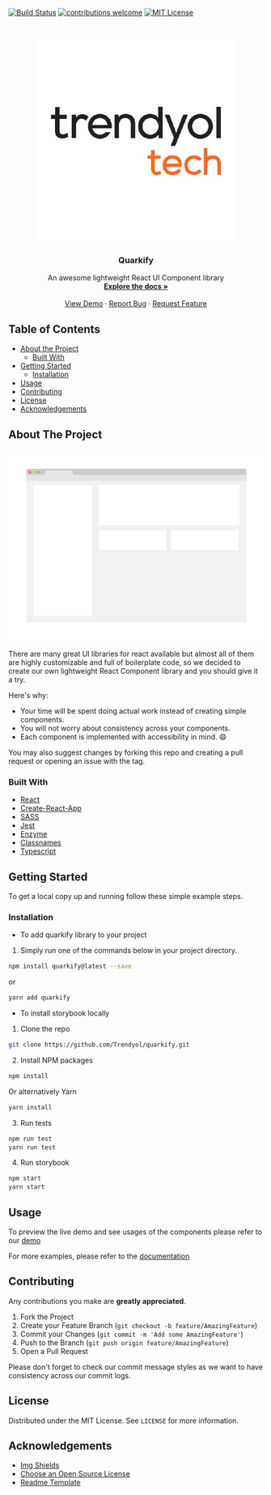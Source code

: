 
[![Build Status][build-shield]][build-url]
[![contributions welcome][contributors-shield]][contributors-url]
[![MIT License][license-shield]][license-url]


<!-- PROJECT LOGO -->
<br />
<p align="center">
  <a href="https://github.com/Trendyol/quarkify">
    <img src="logo.jpeg" alt="Logo" width="400" height="400">
  </a>

  <h3 align="center">Quarkify</h3>

  <p align="center">
    An awesome lightweight React UI Component library
    <br />
    <a href="#docsify"><strong>Explore the docs »</strong></a>
    <br />
    <br />
    <a href="#storybook">View Demo</a>
    ·
    <a href="https://github.com/Trendyol/quarkify/issues">Report Bug</a>
    ·
    <a href="https://github.com/Trendyol/quarkify/issues">Request Feature</a>
  </p>
</p>



<!-- TABLE OF CONTENTS -->
## Table of Contents

* [About the Project](#about-the-project)
  * [Built With](#built-with)
* [Getting Started](#getting-started)
  * [Installation](#installation)
* [Usage](#usage)
* [Contributing](#contributing)
* [License](#license)   
* [Acknowledgements](#acknowledgements)



<!-- ABOUT THE PROJECT -->
## About The Project

[![Product Name Screen Shot][home-screenshot]](https://example.com)

There are many great UI libraries for react available but almost all of them are
highly customizable and full of boilerplate code, so we decided to create our own
lightweight React Component library and you should give it a try.

Here's why:
* Your time will be spent doing actual work instead of creating simple components.
* You will not worry about consistency across your components.
* Each component is implemented with accessibility in mind. :smile:

You may also suggest changes by forking this repo and creating a pull request or opening an issue with the tag.


### Built With

* [React](https://reactjs.org/)
* [Create-React-App](https://github.com/facebook/create-react-app)
* [SASS](https://sass-lang.com/)
* [Jest](https://jestjs.io/)
* [Enzyme](https://airbnb.io/enzyme/)
* [Classnames](https://github.com/JedWatson/classnames)
* [Typescript](https://www.typescriptlang.org/)



<!-- GETTING STARTED -->
## Getting Started

To get a local copy up and running follow these simple example steps.


### Installation
* To add quarkify library to your project
1. Simply run one of the commands below in your project directory.

```sh
npm install quarkify@latest --save
```
or
```sh
yarn add quarkify 
```


* To install storybook locally
1. Clone the repo
```sh
git clone https://github.com/Trendyol/quarkify.git
```
2. Install NPM packages
```sh
npm install
```
   Or alternatively Yarn
```sh
yarn install
```
3. Run tests
```sh
npm run test
yarn run test
```
4. Run storybook
```sh
npm start
yarn start
```

<!-- USAGE EXAMPLES -->
## Usage

To preview the live demo and see usages of the components please
refer to our [demo](#storybook-url)

For more examples, please refer to the [documentation](#docsify-url)


<!-- CONTRIBUTING -->
## Contributing

Any contributions you make are **greatly appreciated**.

1. Fork the Project
2. Create your Feature Branch (`git checkout -b feature/AmazingFeature`)
3. Commit your Changes (`git commit -m 'Add some AmazingFeature'`)
4. Push to the Branch (`git push origin feature/AmazingFeature`)
5. Open a Pull Request

Please don't forget to check our commit message styles as we want to have
consistency across our commit logs.


<!-- LICENSE -->
## License

Distributed under the MIT License. See `LICENSE` for more information.


<!-- ACKNOWLEDGEMENTS -->
## Acknowledgements
* [Img Shields](https://shields.io)
* [Choose an Open Source License](https://choosealicense.com)
* [Readme Template](https://github.com/othneildrew/Best-README-Template)





<!-- MARKDOWN LINKS & IMAGES -->
<!-- https://www.markdownguide.org/basic-syntax/#reference-style-links -->
[build-shield]: https://img.shields.io/badge/build-passing-brightgreen.svg?style=flat-square
[build-url]: https://github.com/Trendyol/quarkify/pulse
[contributors-shield]: https://img.shields.io/badge/contributions-welcome-brightgreen.svg?style=flat
[contributors-url]: https://github.com/Trendyol/quarkify/issues
[license-shield]: https://img.shields.io/badge/license-MIT-blue.svg?style=flat-square
[license-url]: https://github.com/Trendyol/quarkify/blob/readme/LICENSE
[home-screenshot]: https://raw.githubusercontent.com/Trendyol/quarkify/readme/screenshot.png
